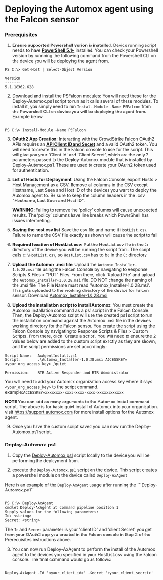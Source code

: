 # Deploying the Automox agent using the Falcon sensor

### Prerequisites
1.  **Ensure supported Powershell verion is installed**: Device running script needs to have **[PowerShell 5.1+](https://github.com/PowerShell/PowerShell#get-powershell)** installed. You can check your Powershell version by runnning the following command from the Powershell CLI on the device you will be deploying the agent from.

```
PS C:\> Get-Host | Select-Object Version

Version      
-------      
5.1.18362.628
```

2. Download and install the PSFalcon modules: You will need these for the Deploy-Automox.ps1 script to run as it calls several of these modules. To install it, you simply need to run ```Install-Module -Name PSFalcon``` from the Powershell CLI on device you will be deploying the agent from. Example below

```

PS C:\> Install-Module -Name PSFalcon

```




3. **OAuth2 App Creation**: Interacting with the CrowdStrike Falcon OAuth2 APIs requires an **[API Client ID and Secret](https://falcon.crowdstrike.com/support/api-clients-and-keys)** and a valid OAuth2 token. You will need to create this in the Falcon console to use for the script. This will give you your 'Client Id' and 'Client Secret', which are the only 2 parameters passed to the Deploy-Automox module that is installed by Deploy-Automox.ps1. These are used to create your OAuth2 token used for authentication. 
    

4. **List of Hosts for Deployment**: Using the Falcon Console, export Hosts > Host Management as a CSV. Remove all columns in the CSV except Hostname, Last Seen and Host ID of the devices you want to deploy the Automox agent to. Be sure to keep the column headers in the .csv. "Hostname, Last Seen and Host ID".  
   
      **WARNING**: Failing to remove the ‘policy’ columns will cause unexpected results. The ‘policy’ columns have line breaks which PowerShell has issues interpreting.


5. **Saving the host csv list** Save the csv file and name it ```HostList.csv```. Failure to name the CSV file exactly as shown will cause the script to fail


6. **Required location of HostList.csv**: Put the HostList.csv file in the ```C:``` directory of the device you will be running the script from. The script calls ```c:\HostList.csv```, so ```HostList.csv``` has to be in the ```C:``` directory 

7. **Upload the Automox .msi file**: Upload the ```Automox_Installer-1.0.28.msi``` file using the Falcon Console by navigating to Response Scripts & Files > "PUT" Files. From there, click 'Upload File' and upload the  ```Automox_Installer-1.0.28.msi``` file. DO NOT change the naming of the .msi file. The File Name must read 'Automox_Installer-1.0.28.msi'. This gets uploaded to the working directory of the device for Falcon sensor. Download [Automox_Installer-1.0.28.msi](https://console.automox.com/Automox_Installer-1.0.28.msi)

8.  **Upload the installation script to install Automox**: You must create the Automox installation command as a ps1 script in the Falcon Console. Then, the Deploy-Automox script will use the created ps1 script to run the installation command against the Automox .msi file in the devices working directory for the Falcon sensor. You create the script using the Falcon Console by navigating to Response Scripts & Files > Custom Scripts. From there, click 'Create a script'. You will need to ensure the 2 values below are added to the custom script exactly as they are shown, and the script permissions are set accordingly:
```
Script Name:   AxAgentInstall.ps1
Script:        .\Automox_Installer-1.0.28.msi ACCESSKEY=<your_org_access_key> /quiet

Permission:    RTR Active Responder and RTR Administrator
````
 You will need to add your Automox organization access key where it says ```<your_org_access_key>``` to the script command. 
 example:```ACCESSKEY=xxxxxxxx-xxxx-xxxx-xxxx-xxxxxxxxxxxx```

**NOTE** You can add as many arguments to the Automox install command script. The above is for basic quiet install of Automox into your organization. visit https://support.automox.com for more install options for the Automox agent.

9. Once you have the custom script saved you can now run the Deploy-Automox.ps1 script.


### Deploy-Automox.ps1 

1. Copy the [Deploy-Automox.ps1](https://github.com/shakeybonesz/crowdstrike/blob/master/Deploy-Automox.ps1) script locally to the device you will be performing the deployment from. 

2. execute the ```Deploy-Automox.ps1``` script on the device. This script creates a powershell module on the device called ```Deploy-AxAgent```

Here is an example of the ```Deploy-AxAgent``` usage after running the ```Deploy-Automox.ps1``

```PS C:\> .\Deploy-Automox.ps1

PS C:\> Deploy-AxAgent
cmdlet Deploy-AxAgent at command pipeline position 1
Supply values for the following parameters:
Id: <string>
Secret: <string> 
```

The ```Id``` and ```Secret``` parameter is your 'client ID' and 'client Secret' you get from your OAuth2 app you created in the Falcon console in Step 2 of the Prerequisites instructions above.

3. You can now run Deploy-AxAgent to perform the install of the Automox agent to the devices you specified in your HostList.csv using the Falcon console. The final command would go as follows:

```

Deploy-AxAgent -Id '<your_client_id>' -Secret '<your_client_secret>'


```


